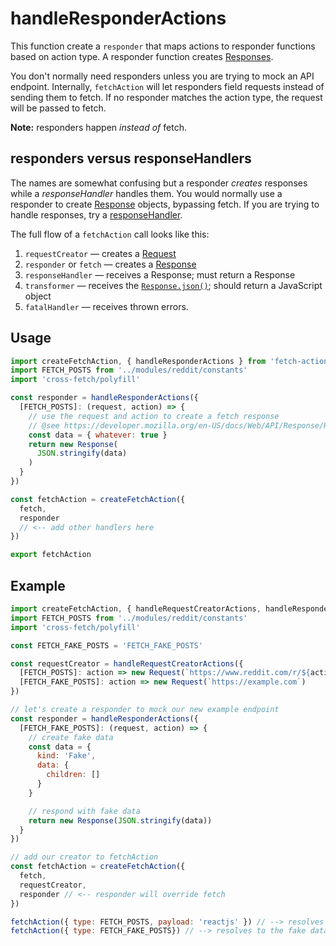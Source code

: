 # handleResponderActions
This function create a `responder` that maps actions to responder functions based on action type. A responder function creates [Responses](https://developer.mozilla.org/en-US/docs/Web/API/Response).

You don't normally need responders unless you are trying to mock an API endpoint. Internally, `fetchAction` will let responders field requests instead of sending them to fetch. If no responder matches the action type, the request will be passed to fetch.

**Note:** responders happen *instead of* fetch.

## responders versus responseHandlers
The names are somewhat confusing but a responder *creates* responses while a *responseHandler* handles them. You would normally use a responder to create [Response](https://developer.mozilla.org/en-US/docs/Web/API/Response) objects, bypassing fetch. If you are trying to handle responses, try a [responseHandler](./handleResponseActions).

The full flow of a `fetchAction` call looks like this:

1. `requestCreator` &mdash; creates a [Request](https://developer.mozilla.org/en-US/docs/Web/API/Request)
2. `responder` or `fetch` &mdash; creates a [Response](https://developer.mozilla.org/en-US/docs/Web/API/Response)
3. `responseHandler` &mdash; receives a Response; must return a Response
4. `transformer` &mdash; receives the [`Response.json()`](https://developer.mozilla.org/en-US/docs/Web/API/Body/json); should return a JavaScript object
5. `fatalHandler` &mdash; receives thrown errors.

## Usage
```js
import createFetchAction, { handleResponderActions } from 'fetch-actions'
import FETCH_POSTS from '../modules/reddit/constants'
import 'cross-fetch/polyfill'

const responder = handleResponderActions({
  [FETCH_POSTS]: (request, action) => {
    // use the request and action to create a fetch response
    // @see https://developer.mozilla.org/en-US/docs/Web/API/Response/Response
    const data = { whatever: true }
    return new Response(
      JSON.stringify(data)
    )
  }
})

const fetchAction = createFetchAction({
  fetch,
  responder
  // <-- add other handlers here
})

export fetchAction
```

## Example

```js
import createFetchAction, { handleRequestCreatorActions, handleResponderActions } from 'fetch-actions'
import FETCH_POSTS from '../modules/reddit/constants'
import 'cross-fetch/polyfill'

const FETCH_FAKE_POSTS = 'FETCH_FAKE_POSTS'

const requestCreator = handleRequestCreatorActions({
  [FETCH_POSTS]: action => new Request(`https://www.reddit.com/r/${action.payload}.json`)
  [FETCH_FAKE_POSTS]: action => new Request(`https://example.com`)
})

// let's create a responder to mock our new example endpoint
const responder = handleResponderActions({
  [FETCH_FAKE_POSTS]: (request, action) => {
    // create fake data
    const data = {
      kind: 'Fake',
      data: {
        children: []
      }
    }

    // respond with fake data
    return new Response(JSON.stringify(data))
  }
})

// add our creator to fetchAction
const fetchAction = createFetchAction({
  fetch,
  requestCreator,
  responder // <-- responder will override fetch
})

fetchAction({ type: FETCH_POSTS, payload: 'reactjs' }) // --> resolves to the real reddit data
fetchAction({ type: FETCH_FAKE_POSTS}) // --> resolves to the fake data, bypasses fetch
```
